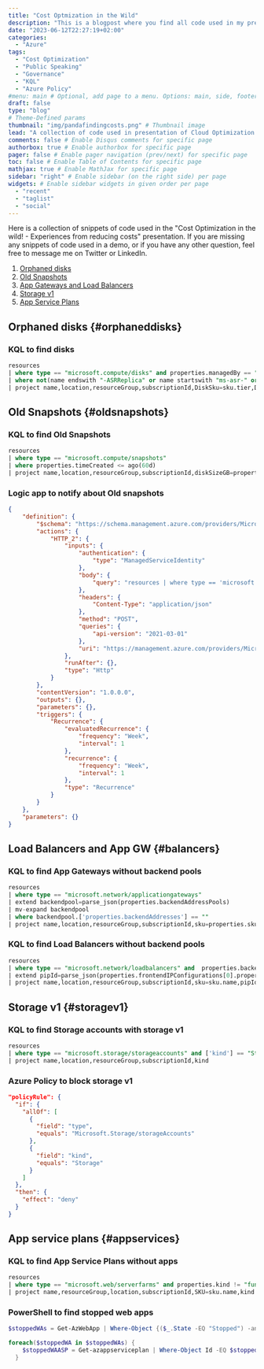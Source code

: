 ```yaml
---
title: "Cost Optmization in the Wild"
description: "This is a blogpost where you find all code used in my presentation of Cost optimization in the wild."
date: "2023-06-12T22:27:19+02:00"
categories:
  - "Azure"
tags:
  - "Cost Optimization"
  - "Public Speaking"
  - "Governance"
  - "KQL"
  - "Azure Policy"
#menu: main # Optional, add page to a menu. Options: main, side, footer
draft: false
type: "blog"
# Theme-Defined params
thumbnail: "img/pandafindingcosts.png" # Thumbnail image
lead: "A collection of code used in presentation of Cloud Optimization in the wild" # Lead text
comments: false # Enable Disqus comments for specific page
authorbox: true # Enable authorbox for specific page
pager: false # Enable pager navigation (prev/next) for specific page
toc: false # Enable Table of Contents for specific page
mathjax: true # Enable MathJax for specific page
sidebar: "right" # Enable sidebar (on the right side) per page
widgets: # Enable sidebar widgets in given order per page
  - "recent"
  - "taglist"
  - "social"
---
```


Here is a collection of snippets of code used in the "Cost Optimization in the wild! - Experiences from reducing costs" presentation.
If you are missing any snippets of code used in a demo, or if you have any other question, feel free to message me on Twitter or LinkedIn.

1. [Orphaned disks](#orphanedDisks)
2. [Old Snapshots](#oldsnapshots)
3. [App Gateways and Load Balancers](#balancers)
4. [Storage v1](#storagev1)
5. [App Service Plans](#appservices)

## Orphaned disks {#orphaneddisks}

### KQL to find disks

```SQL
resources
| where type == "microsoft.compute/disks" and properties.managedBy == ""
| where not(name endswith "-ASRReplica" or name startswith "ms-asr-" or name startswith "asrseeddisk-")
| project name,location,resourceGroup,subscriptionId,DiskSku=sku.tier,DiskSize=properties.diskSizeGB
```

## Old Snapshots {#oldsnapshots}

### KQL to find Old Snapshots 

```SQL
resources
| where type == "microsoft.compute/snapshots"
| where properties.timeCreated <= ago(60d)
| project name,location,resourceGroup,subscriptionId,diskSizeGB=properties.diskSizeGB,SKU=sku.name,Timecreated=properties.timeCreated
```

### Logic app to notify about Old snapshots
```json
{
    "definition": {
        "$schema": "https://schema.management.azure.com/providers/Microsoft.Logic/schemas/2016-06-01/workflowdefinition.json#",
        "actions": {
            "HTTP_2": {
                "inputs": {
                    "authentication": {
                        "type": "ManagedServiceIdentity"
                    },
                    "body": {
                        "query": "resources | where type == 'microsoft.compute/snapshots' | where properties.timeCreated >= ago(60d) | project name,location,resourceGroup,subscriptionId,diskSizeGB=properties.diskSizeGB,SKU=sku.name,Timecreated=properties.timeCreated"
                    },
                    "headers": {
                        "Content-Type": "application/json"
                    },
                    "method": "POST",
                    "queries": {
                        "api-version": "2021-03-01"
                    },
                    "uri": "https://management.azure.com/providers/Microsoft.ResourceGraph/resources"
                },
                "runAfter": {},
                "type": "Http"
            }
        },
        "contentVersion": "1.0.0.0",
        "outputs": {},
        "parameters": {},
        "triggers": {
            "Recurrence": {
                "evaluatedRecurrence": {
                    "frequency": "Week",
                    "interval": 1
                },
                "recurrence": {
                    "frequency": "Week",
                    "interval": 1
                },
                "type": "Recurrence"
            }
        }
    },
    "parameters": {}
}
```

## Load Balancers and App GW {#balancers}

### KQL to find App Gateways without backend pools

```SQL
resources
| where type == "microsoft.network/applicationgateways"
| extend backendpool=parse_json(properties.backendAddressPools)
| mv-expand backendpool
| where backendpool.['properties.backendAddresses'] == ""
| project name,location,resourceGroup,subscriptionId,sku=properties.sku.name
```

### KQL to find Load Balancers without backend pools

```SQL
resources
| where type == "microsoft.network/loadbalancers" and  properties.backendAddressPools == "[]"
| extend pipId=parse_json(properties.frontendIPConfigurations[0].properties.publicIPAddress.id)
| project name,location,resourceGroup,subscriptionId,sku=sku.name,pipId
```

## Storage v1 {#storagev1}

### KQL to find Storage accounts with storage v1

```SQL
resources
| where type == "microsoft.storage/storageaccounts" and ['kind'] == "Storage"
| project name,location,resourceGroup,subscriptionId,kind
```

### Azure Policy to block storage v1

```json
"policyRule": {
  "if": {
    "allOf": [
      {
        "field": "type",
        "equals": "Microsoft.Storage/storageAccounts"
      },
      {
        "field": "kind",
        "equals": "Storage"
      }
    ]
  },
  "then": {
    "effect": "deny"
  }
}
```

## App service plans {#appservices}

### KQL to find App Service Plans without apps

```SQL
resources
| where type == "microsoft.web/serverfarms" and properties.kind != "functionapp" and properties.numberOfSites == 0
| project name,resourceGroup,location,subscriptionId,SKU=sku.name,kind
```

### PowerShell to find stopped web apps
```Powershell
$stoppedWAs = Get-AzWebApp | Where-Object {($_.State -EQ "Stopped") -and ($_.Kind -ne "functionapp")}

foreach($stoppedWA in $stoppedWAs) {
    $stoppedWAASP = Get-azappserviceplan | Where-Object Id -EQ $stoppedWA.ServerFarmId
  }
```